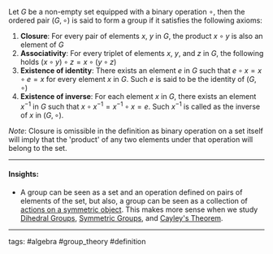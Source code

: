 Let $G$ be a non-empty set equipped with a binary operation $\circ$, then the ordered pair $(G,\circ)$ is said to form a group if it satisfies the following axioms:

1. **Closure**: For every pair of elements $x$, $y$ in $G$, the product $x\circ y$ is also an element of $G$
1. **Associativity**: For every triplet of elements $x$, $y$, and $z$ in $G$, the following holds $(x\circ y)\circ  z=x\circ (y\circ  z)$
1. **Existence of identity**: There exists an element $e$ in $G$ such that $e\circ x = x\circ e = x$ for every element $x$ in $G$. Such $e$ is said to be the identity of $(G,\circ )$
1. **Existence of inverse**: For each element $x$ in $G$, there exists an element $x^{-1}$ in $G$ such that $x\circ x^{-1}=x^{-1}\circ x=e$. Such $x^{-1}$ is called as the inverse of $x$ in $(G,\circ )$.

*Note*: Closure is omissible in the definition as  binary operation on a set itself will imply that the 'product' of any two elements under that operation will belong to the set.

---

#### Insights:

* A group can be seen as a set and an operation defined on pairs of elements of the set, but also, a group can be seen as a collection of [actions on a symmetric object](https://youtube.com/shorts/EYYNH0TH7ZA?feature=share). This makes more sense when we study [Dihedral Groups](Dihedral%20Groups.md), [Symmetric Groups](Symmetric%20Groups.md), and [Cayley's Theorem](Cayley's%20Theorem.md).

---

tags: #algebra #group_theory #definition
